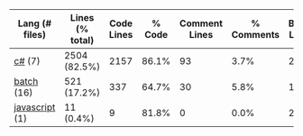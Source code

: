 |Lang (# files)|Lines (% total)|Code Lines|% Code|Comment Lines|% Comments|Blank Lines|% Blank|
| --- | --- | --- | --- | --- | --- | --- | --- |
|[c#](https://github.com/jojo2357/Music-Discord-Rich-Presence/tree/master/statistics/c%23/lines_descending.md) (7)|2504 (82.5%)|2157|86.1%|93|3.7%|254|10.1%|
|[batch](https://github.com/jojo2357/Music-Discord-Rich-Presence/tree/master/statistics/batch/lines_descending.md) (16)|521 (17.2%)|337|64.7%|30|5.8%|154|29.6%|
|[javascript](https://github.com/jojo2357/Music-Discord-Rich-Presence/tree/master/statistics/javascript/lines_descending.md) (1)|11 (0.4%)|9|81.8%|0|0.0%|2|18.2%|